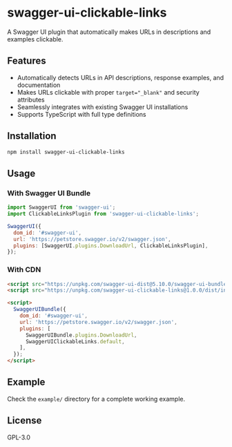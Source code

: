 # swagger-ui-clickable-links

A Swagger UI plugin that automatically makes URLs in descriptions and examples clickable.

## Features

- Automatically detects URLs in API descriptions, response examples, and documentation
- Makes URLs clickable with proper `target="_blank"` and security attributes
- Seamlessly integrates with existing Swagger UI installations
- Supports TypeScript with full type definitions

## Installation

```bash
npm install swagger-ui-clickable-links
```

## Usage

### With Swagger UI Bundle

```javascript
import SwaggerUI from 'swagger-ui';
import ClickableLinksPlugin from 'swagger-ui-clickable-links';

SwaggerUI({
  dom_id: '#swagger-ui',
  url: 'https://petstore.swagger.io/v2/swagger.json',
  plugins: [SwaggerUI.plugins.DownloadUrl, ClickableLinksPlugin],
});
```

### With CDN

```html
<script src="https://unpkg.com/swagger-ui-dist@5.10.0/swagger-ui-bundle.js"></script>
<script src="https://unpkg.com/swagger-ui-clickable-links@1.0.0/dist/index.umd.js"></script>

<script>
  SwaggerUIBundle({
    dom_id: '#swagger-ui',
    url: 'https://petstore.swagger.io/v2/swagger.json',
    plugins: [
      SwaggerUIBundle.plugins.DownloadUrl,
      SwaggerUIClickableLinks.default,
    ],
  });
</script>
```

## Example

Check the `example/` directory for a complete working example.

## License

GPL-3.0
